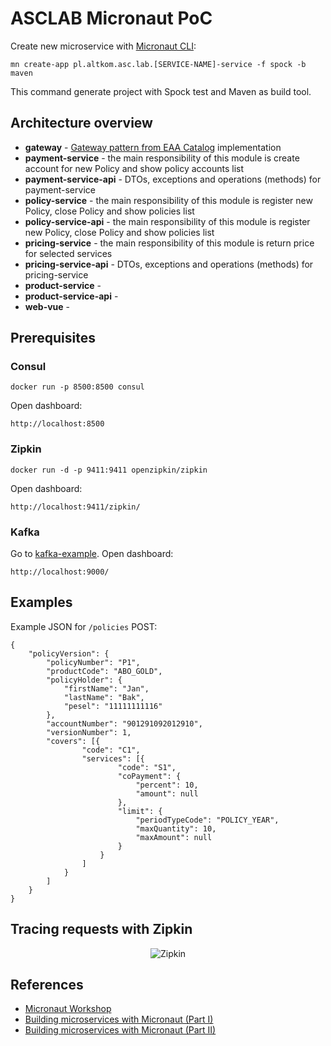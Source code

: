 # ASCLAB Micronaut PoC

Create new microservice with [Micronaut CLI](http://guides.micronaut.io/micronaut-cli/guide/index.html):
```
mn create-app pl.altkom.asc.lab.[SERVICE-NAME]-service -f spock -b maven
```

This command generate project with Spock test and Maven as build tool.

## Architecture overview

* **gateway** - [Gateway pattern from EAA Catalog](https://martinfowler.com/eaaCatalog/gateway.html) implementation
* **payment-service** - the main responsibility of this module is create account for new Policy and show policy accounts list
* **payment-service-api** - DTOs, exceptions and operations (methods) for payment-service
* **policy-service** - the main responsibility of this module is register new Policy, close Policy and show policies list
* **policy-service-api** - the main responsibility of this module is register new Policy, close Policy and show policies list
* **pricing-service** - the main responsibility of this module is return price for selected services
* **pricing-service-api** - DTOs, exceptions and operations (methods) for pricing-service
* **product-service** - 
* **product-service-api** -
* **web-vue** -

## Prerequisites

### Consul
```
docker run -p 8500:8500 consul
```
Open dashboard:
```
http://localhost:8500
```
### Zipkin
```
docker run -d -p 9411:9411 openzipkin/zipkin
```
Open dashboard:
```
http://localhost:9411/zipkin/
```

### Kafka
Go to [kafka-example](kafka-docker/README.md).
Open dashboard:
```
http://localhost:9000/
```

## Examples

Example JSON for `/policies` POST:
```
{
	"policyVersion": {
		"policyNumber": "P1",
		"productCode": "ABO_GOLD",
		"policyHolder": {
			"firstName": "Jan",
			"lastName": "Bak",
			"pesel": "11111111116"
		},
		"accountNumber": "901291092012910",
		"versionNumber": 1,
		"covers": [{
				"code": "C1",
				"services": [{
						"code": "S1",
						"coPayment": {
							"percent": 10,
							"amount": null
						},
						"limit": {
							"periodTypeCode": "POLICY_YEAR",
							"maxQuantity": 10,
							"maxAmount": null
						}
					}
				]
			}
		]
	}
}
```

## Tracing requests with Zipkin
<p align="center">
    <img alt="Zipkin" src="https://raw.githubusercontent.com/asc-lab/micronaut-poc/master/readme-images/zipkin.png" />
</p>

## References
* [Micronaut Workshop](https://alvarosanchez.github.io/micronaut-workshop/)
* [Building microservices with Micronaut (Part I)](https://mfarache.github.io/mfarache/Building-microservices-Micronoaut/)
* [Building microservices with Micronaut (Part II)](https://mfarache.github.io/mfarache/Traceability-microservices-Micronoaut/)